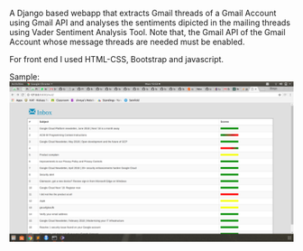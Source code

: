 A Django based webapp that extracts Gmail threads of a Gmail Account using Gmail API and analyses the sentiments dipicted in the mailing threads using Vader Sentiment Analysis Tool. Note that, the Gmail API of the Gmail Account whose message threads are needed must be enabled.


For front end I used HTML-CSS, Bootstrap and javascript.

Sample: 
![alt text](images/Inbox.png)
